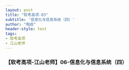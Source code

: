 ```yaml
---
layout: post
title: "软考高项-03"
subtitle: '信息化与信息系统（四）'
author: "陶叔"
header-style: text
tags:
- 软考高项
- 江山老师
---
```

### 【软考高项-江山老师】06-信息化与信息系统（四）
